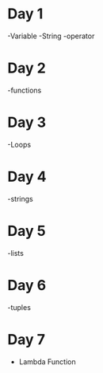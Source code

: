 # Day 1
-Variable
-String
-operator
# Day 2
-functions
# Day 3
-Loops
# Day 4
-strings
# Day 5
-lists
# Day 6
-tuples
# Day 7
- Lambda Function
